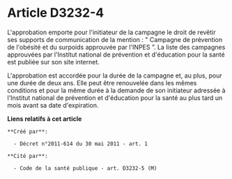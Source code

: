# Article D3232-4

L'approbation emporte pour l'initiateur de la campagne le droit de revêtir ses supports de communication de la mention : "
Campagne de prévention de l'obésité et du surpoids approuvée par l'INPES ”. La liste des campagnes approuvées par l'Institut
national de prévention et d'éducation pour la santé est publiée sur son site internet. 

L'approbation est accordée pour la durée de la campagne et, au plus, pour une durée de deux ans. Elle peut être renouvelée
dans les mêmes conditions et pour la même durée à la demande de son initiateur adressée à l'Institut national de prévention
et d'éducation pour la santé au plus tard un mois avant sa date d'expiration.

**Liens relatifs à cet article**

	**Créé par**:

	  - Décret n°2011-614 du 30 mai 2011 - art. 1

	**Cité par**:

	  - Code de la santé publique - art. D3232-5 (M)
